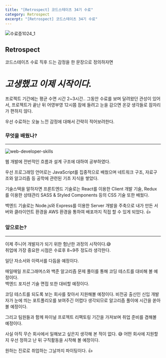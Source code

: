 ```yaml
---
title: "[Retrospect] 코드스테이츠 34기 수료"
category: Retrospect
excerpt: "[Retrospect] 코드스테이츠 34기 수료"
---
```


![수료증1024_1](https://user-images.githubusercontent.com/83164003/151650800-00ba9a63-5827-462a-91d3-e453381cc515.jpg)

## Retrospect

코드스테이츠 수료 직후 드는 감정을 한 문장으로 정의하자면
# ***고생했고 이제 시작이다.***


프로젝트 기간에는 평균 수면 시간 2~3시간.. 그동안 수료를 보며 달려왔던 관성이 있어서, 프로젝트가 끝난 뒤 어영부영 12시쯤 잠에 들려고 눈을 감으면 온갖 생각들로 잠자리가 편하지 않다.

우선 수료하는 오늘 느낀 감정에 대해서 간략히 적어보려한다.

### 무엇을 배웠나?
---

![web-developer-skills](https://user-images.githubusercontent.com/83164003/151651548-2acaaae3-1ab1-4747-8bc3-98fb61cb819c.jpeg)


웹 개발에 전반적인 흐름과 설계 구조에 대하여 공부하였다. 

우선 프로그래밍 언어로는 JavaScript를 집중적으로 배웠으며 네트워크 구조, 자료구조와 알고리즘 등 공학에 관련된 기초 지식을 쌓았다.

기술스택을 말하자면 프론트엔드 기술로는 React를 이용한 Client 개발 기술, Redux를 이용한 상태관리 SASS & Styled Components 등의 CSS 기술 또한 배웠다. 

백엔드 기술로는 Node.js와 Express를 이용한 Server 개발을 주축으로 내가 만든 서버와 클라이언트 환경을 AWS 환경을 통하여 배포까지 직접 할 수 있게 되었다. 👍


### 앞으로는?
---
이제 주니어 개발자가 되기 위한 험난한 과정의 시작이다.😅<br>
취업에 가장 중요한 시점은 수료후 8~9주 정도라 생각한다.

일단 자소서와 이력서를 다듬을 예정이다. 

매일매일 프로그래머스와 백준 알고리즘 문제 풀이를 통해 코딩 테스트를 대비해 볼 예정이다.<br>
백엔드 포지션 기술 면접 또한 대비할 예정이다.

코딩 테스트를 되도록 보는 회사를 찾아서 지원해볼 예정이다. 
비전공 출신인 신입 개발자가 눈에 띄는 포트폴리오를 보여주긴 어렵다 생각되므로 알고리즘 풀이에 시간을 쏟아 볼 예정이다.

그리고 팀원들과 함께 파이널 프로젝트 리팩토링 기간을 가져보며 취업 준비를 겸해볼 예정이다.


사실 아직 무슨 회사에서 일해보고 싶은지 생각해 본 적이 없다. 😅
어떤 회사에 지원할지 우선 정하고 난 뒤 구직활동을 시작해 볼 예정이다.

원하는 진로로 취업하는 그날까지 파이팅이다. 👍
